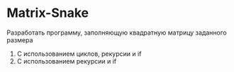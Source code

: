 # Matrix-Snake
Разработать программу, заполняющую квадратную матрицу заданного размера 

1) С использованием циклов, рекурсии и if
2) С использованием рекурсии и if
